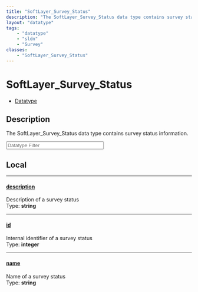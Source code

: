 ```yaml
---
title: "SoftLayer_Survey_Status"
description: "The SoftLayer_Survey_Status data type contains survey status information."
layout: "datatype"
tags:
    - "datatype"
    - "sldn"
    - "Survey"
classes:
    - "SoftLayer_Survey_Status"
---
```


# SoftLayer_Survey_Status
<div id='service-datatype'>
    <ul id='sldn-reference-tabs'>
        <li id='datatype'> <a href='/reference/datatypes/SoftLayer_Survey_Status' >Datatype</a></li>
    </ul>
</div>

## Description 
The SoftLayer_Survey_Status data type contains survey status information. 





<!-- Filer BEGIN -->
<div class="view-filters">
        <div class="clearfix">
            <div class="search-input-box">
                <input placeholder="Datatype Filter" onkeyup="titleSearch(inputId='prop-input', divId='properties', elementClass='prop-row')" 
                    type="text" id="prop-input" value="" size="30" maxlength="128" class="form-text">
            </div>
        </div>
</div>
<!-- Filer END -->

<div id="properties" class="content">
<div id="localProperties" class="prop-content" >

## Local
<div class="prop-row">

-----
[description]: #description
#### [description]
Description of a survey status  
<span class="type-label">Type: </span>**string**


</div>
<div class="prop-row">

-----
[id]: #id
#### [id]
Internal identifier of a survey status  
<span class="type-label">Type: </span>**integer**


</div>
<div class="prop-row">

-----
[name]: #name
#### [name]
Name of a survey status  
<span class="type-label">Type: </span>**string**


</div>
</div>
<!-- LOCAL PROPERTY END -->

</div>


